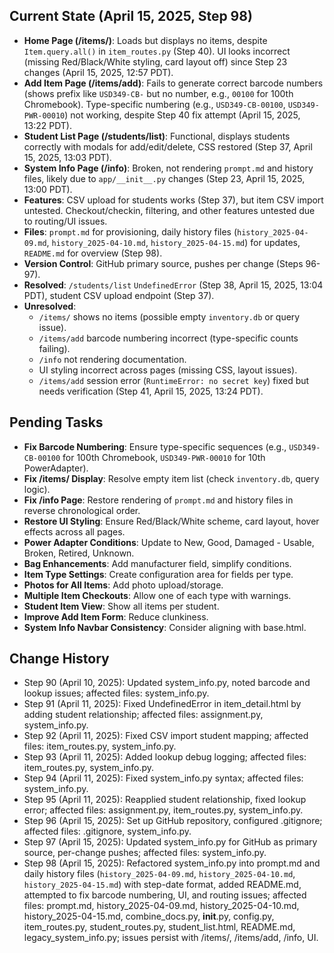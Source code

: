 ## Current State (April 15, 2025, Step 98)
- **Home Page (/items/)**: Loads but displays no items, despite `Item.query.all()` in `item_routes.py` (Step 40). UI looks incorrect (missing Red/Black/White styling, card layout off) since Step 23 changes (April 15, 2025, 12:57 PDT).
- **Add Item Page (/items/add)**: Fails to generate correct barcode numbers (shows prefix like `USD349-CB-` but no number, e.g., `00100` for 100th Chromebook). Type-specific numbering (e.g., `USD349-CB-00100`, `USD349-PWR-00010`) not working, despite Step 40 fix attempt (April 15, 2025, 13:22 PDT).
- **Student List Page (/students/list)**: Functional, displays students correctly with modals for add/edit/delete, CSS restored (Step 37, April 15, 2025, 13:03 PDT).
- **System Info Page (/info)**: Broken, not rendering `prompt.md` and history files, likely due to `app/__init__.py` changes (Step 23, April 15, 2025, 13:00 PDT).
- **Features**: CSV upload for students works (Step 37), but item CSV import untested. Checkout/checkin, filtering, and other features untested due to routing/UI issues.
- **Files**: `prompt.md` for provisioning, daily history files (`history_2025-04-09.md`, `history_2025-04-10.md`, `history_2025-04-15.md`) for updates, `README.md` for overview (Step 98).
- **Version Control**: GitHub primary source, pushes per change (Steps 96-97).
- **Resolved**: `/students/list` `UndefinedError` (Step 38, April 15, 2025, 13:04 PDT), student CSV upload endpoint (Step 37).
- **Unresolved**:
  - `/items/` shows no items (possible empty `inventory.db` or query issue).
  - `/items/add` barcode numbering incorrect (type-specific counts failing).
  - `/info` not rendering documentation.
  - UI styling incorrect across pages (missing CSS, layout issues).
  - `/items/add` session error (`RuntimeError: no secret key`) fixed but needs verification (Step 41, April 15, 2025, 13:24 PDT).

## Pending Tasks
- **Fix Barcode Numbering**: Ensure type-specific sequences (e.g., `USD349-CB-00100` for 100th Chromebook, `USD349-PWR-00010` for 10th PowerAdapter).
- **Fix /items/ Display**: Resolve empty item list (check `inventory.db`, query logic).
- **Fix /info Page**: Restore rendering of `prompt.md` and history files in reverse chronological order.
- **Restore UI Styling**: Ensure Red/Black/White scheme, card layout, hover effects across all pages.
- **Power Adapter Conditions**: Update to New, Good, Damaged - Usable, Broken, Retired, Unknown.
- **Bag Enhancements**: Add manufacturer field, simplify conditions.
- **Item Type Settings**: Create configuration area for fields per type.
- **Photos for All Items**: Add photo upload/storage.
- **Multiple Item Checkouts**: Allow one of each type with warnings.
- **Student Item View**: Show all items per student.
- **Improve Add Item Form**: Reduce clunkiness.
- **System Info Navbar Consistency**: Consider aligning with base.html.

## Change History
- Step 90 (April 10, 2025): Updated system_info.py, noted barcode and lookup issues; affected files: system_info.py.
- Step 91 (April 11, 2025): Fixed UndefinedError in item_detail.html by adding student relationship; affected files: assignment.py, system_info.py.
- Step 92 (April 11, 2025): Fixed CSV import student mapping; affected files: item_routes.py, system_info.py.
- Step 93 (April 11, 2025): Added lookup debug logging; affected files: item_routes.py, system_info.py.
- Step 94 (April 11, 2025): Fixed system_info.py syntax; affected files: system_info.py.
- Step 95 (April 11, 2025): Reapplied student relationship, fixed lookup error; affected files: assignment.py, item_routes.py, system_info.py.
- Step 96 (April 15, 2025): Set up GitHub repository, configured .gitignore; affected files: .gitignore, system_info.py.
- Step 97 (April 15, 2025): Updated system_info.py for GitHub as primary source, per-change pushes; affected files: system_info.py.
- Step 98 (April 15, 2025): Refactored system_info.py into prompt.md and daily history files (`history_2025-04-09.md`, `history_2025-04-10.md`, `history_2025-04-15.md`) with step-date format, added README.md, attempted to fix barcode numbering, UI, and routing issues; affected files: prompt.md, history_2025-04-09.md, history_2025-04-10.md, history_2025-04-15.md, combine_docs.py, __init__.py, config.py, item_routes.py, student_routes.py, student_list.html, README.md, legacy_system_info.py; issues persist with /items/, /items/add, /info, UI.